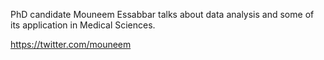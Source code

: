 PhD candidate Mouneem Essabbar talks about data analysis and some of its application in Medical Sciences.

https://twitter.com/mouneem
